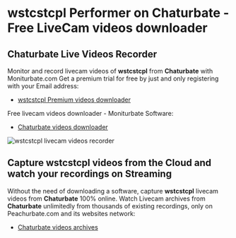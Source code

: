 # wstcstcpl Performer on Chaturbate - Free LiveCam videos downloader

## Chaturbate Live Videos Recorder

Monitor and record livecam videos of **wstcstcpl** from **Chaturbate** with Moniturbate.com
Get a premium trial for free by just and only registering with your Email address:
* [wstcstcpl Premium videos downloader](https://moniturbate.com/request-demo-licence-key.html)

Free livecam videos downloader - Moniturbate Software:
* [Chaturbate videos downloader](https://moniturbate.com/moniturbate-download-software.html)

![wstcstcpl livecam videos recorder](https://peachurnet.com/templates/moniturbate-software.png)


## Capture wstcstcpl videos from the Cloud and watch your recordings on Streaming

Without the need of downloading a software, capture **wstcstcpl** livecam videos from **Chaturbate** 100% online.
Watch Livecam archives from **Chaturbate** unlimitedly from thousands of existing recordings, only on Peachurbate.com and its websites network:
* [Chaturbate videos archives](https://peachurnet.com/)